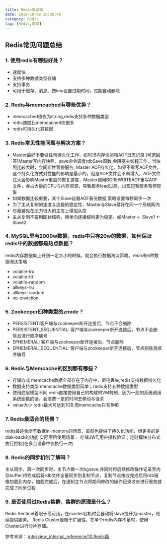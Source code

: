 ```yaml
---
title: Redis面试篇
date: 2019-10-08 20:36:49
category: Redis
tag: [Redis,面试]
---
```


## Redis常见问题总结

### 1. 使用redis有哪些好处？

+ 速度快
+ 支持多种数据类型存储
+ 支持事务
+ 可用于缓存、消息、按key设置过期时间，过期自动删除

### 2. Redis与memcached有哪些优势？

+ memcached值仅为string,redis支持多种数据类型
+ redis速度比memcached快很多
+ redis可持久化其数据

### 3. Redis常见性能问题与解决方案？

+ Master最好不要做任何持久化工作，如RDB内存快照和AOF日志记录
 [可选回答]Master写内存快照，save命令调度rdbSave函数,会阻塞主线程工作，当快照比较大时，会间断性暂停服务; Master AOF持久化，如果不重写AOF文件，这个持久化方式对性能的影响是最小的，但是AOF文件会不断增大，AOF文件过大会影响Master重启的恢复速度，Master调用BGREWRITEAOF重写AOF文件，会占大量的CPU与内存资源，导致服务load过高，出现短暂服务暂停现象
+ 如果数据比较重要，某个Slave设置AOF备份数据,策略设置每秒同步一次
+ 为了主从复制的速度与连接的稳定性，Master与Slave最好在同一个局域网内
+ 尽量避免在压力很大的主库上增加从库
+ 主从复制不要用图状结构，用单向连接结构更为稳定。如Master <- Slave1 <- Slave2

### 4. MySQL里有2000w数据，redis中只存20w的数据，如何保证redis中的数据都是热点数据？

redis内存数据集上升到一定大小的时候，就会执行数据淘汰策略。redis有6种数据淘汰策略
+ volatile-lru
+ volatile-ttl
+ volatile-random
+ allkeys-lru
+ allkeys-random
+ no-enviction

### 5. Zookeeper四种类型的znode？

+ PERSISTENT:客户端与zookeeper断开连接后，节点不会删除
+ PERSISTENT_SEQUENTIAL: 客户端与zookeeper断开连接后，节点不会删除且进行顺序编号
+ EPHEMERAL: 客户端与zookeeper断开连接后，节点删除
+ EPHEMERAL_SEQUENTIAL: 客户端与zookeeper断开连接后，节点删除且顺序编号

### 6. Redis与Memcache的区别都有哪些？

+ 存储方式 memcache数据全部存在于内存中，断电丢失;redis支持数据持久化
+ 数据支持类型 memcache数据类型简单；redis支持五种数据类型
+ 使用底层模型不同 redis直接使用自己的构建的VM机制，因为一般的系统调用系统函数的话，会浪费一定的时间去移动与请求
+ value大小
redis最大可达到1GB,而memcache只有1MB

### 7. Redis最适合的场景？

redis最适合所有数据in-memory的场景，虽然也提供了持久化功能，但更多的是disk-back的功能
实际项目使用场景： 存储JWT,用户授权验证；定时模块分布式执行控制(在多台设备中仅执行一次)

### 8. Redis的同步机制了解吗？

主从同步。第一次同步时，主节点做一次bgsave,并同时将后续修改操作记录至内存buffer,待完成后将rdb文件全量同步到复制节点，复制节点接收完成后将rdb镜像加载到内存，加载完成后，在通知主节点将期间修改的操作记录过来进行重放就完成了同步过程

### 9. 是否使用过Redis集群，集群的原理是什么？

Redis Sentinel着眼于高可用，在master宕机时会自动将slave提升为master，继续提供服务。
Redis Cluster着眼于扩展性，在单个redis内存不足时，使用Cluster进行分片存储。

参考来源：
[interview_internal_reference/10.Redis篇](
https://github.com/0voice/interview_internal_reference/blob/master/10.Redis%E7%AF%87/10.1.0%20%E4%BD%BF%E7%94%A8Redis%E6%9C%89%E5%93%AA%E4%BA%9B%E5%A5%BD%E5%A4%84%EF%BC%9F.md)